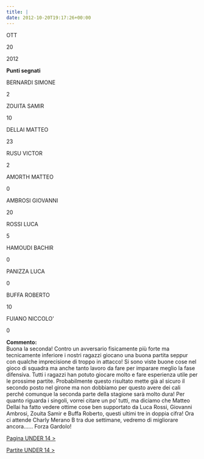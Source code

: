 ```yaml
---
title: |
date: 2012-10-20T19:17:26+00:00
---
```

OTT

20

2012

**Punti segnati**

BERNARDI SIMONE

2

ZOUITA SAMIR

10

DELLAI MATTEO

23

RUSU VICTOR

2

AMORTH MATTEO

0

AMBROSI GIOVANNI

20

ROSSI LUCA

5

HAMOUDI BACHIR

0

PANIZZA LUCA

0

BUFFA ROBERTO

10

FUIANO NICCOLO’

0

**Commento:**  
Buona la seconda! Contro un avversario fisicamente più forte ma tecnicamente inferiore i nostri ragazzi giocano una buona partita seppur con qualche imprecisione di troppo in attacco! Si sono viste buone cose nel gioco di squadra ma anche tanto lavoro da fare per imparare meglio la fase difensiva. Tutti i ragazzi han potuto giocare molto e fare esperienza utile per le prossime partite. Probabilmente questo risultato mette già al sicuro il secondo posto nel girone ma non dobbiamo per questo avere dei cali perché comunque la seconda parte della stagione sarà molto dura! Per quanto riguarda i singoli, vorrei citare un po’ tutti, ma diciamo che Matteo Dellai ha fatto vedere ottime cose ben supportato da Luca Rossi, Giovanni Ambrosi, Zouita Samir e Buffa Roberto, questi ultimi tre in doppia cifra! Ora ci attende Charly Merano B tra due settimane, vedremo di migliorare ancora…… Forza Gardolo!

[Pagina UNDER 14 >](http://www.basketgardolo.it/under-14)

[Partite UNDER 14 >](http://www.basketgardolo.it/?tag=under-14&cat=11)